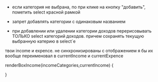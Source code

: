 - если категория не выбрана, по при клике на кнопку "добавить", пометить select красной рамкой

- запрет добавлять категории с одинаковым названием

- при добавлении или удалении категории доходов перерисовывать ТОЛЬКО select категорий доходов. причем сохранять текущую выбранную катерию в select`e

твои income и expence. не синхронизированы с отображением
я бы их вообще переименовал в currentIncome и currentExpence

renderBoxIncome(incomeCategories,currentIncome) {

}

